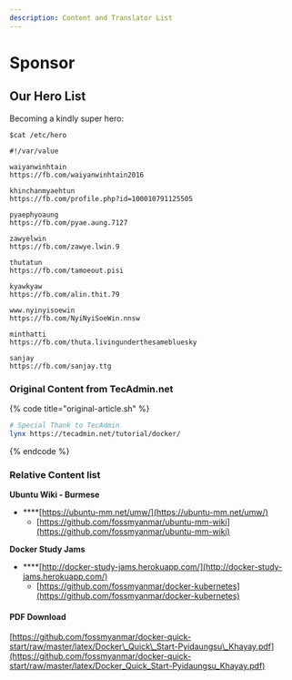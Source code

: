 ```yaml
---
description: Content and Translator List
---
```


# Sponsor

## Our Hero List

Becoming a kindly super hero:

```
$cat /etc/hero

#!/var/value

waiyanwinhtain 
https://fb.com/waiyanwinhtain2016

khinchanmyaehtun
https://fb.com/profile.php?id=100010791125505

pyaephyoaung 
https://fb.com/pyae.aung.7127

zawyelwin    
https://fb.com/zawye.lwin.9

thutatun    
https://fb.com/tamoeout.pisi

kyawkyaw    
https://fb.com/alin.thit.79

www.nyinyisoewin
https://fb.com/NyiNyiSoeWin.nnsw

minthatti
https://fb.com/thuta.livingunderthesamebluesky

sanjay
https://fb.com/sanjay.ttg
```

### Original Content from TecAdmin.net

{% code title="original-article.sh" %}
```bash
# Special Thank to TecAdmin
lynx https://tecadmin.net/tutorial/docker/
```
{% endcode %}

### 

### Relative Content list

**Ubuntu Wiki - Burmese** 

* \*\*\*\*[https://ubuntu-mm.net/umw/](https://ubuntu-mm.net/umw/)
  * [https://github.com/fossmyanmar/ubuntu-mm-wiki](https://github.com/fossmyanmar/ubuntu-mm-wiki)

**Docker Study Jams**

* \*\*\*\*[http://docker-study-jams.herokuapp.com/](http://docker-study-jams.herokuapp.com/)
  * [https://github.com/fossmyanmar/docker-kubernetes](https://github.com/fossmyanmar/docker-kubernetes)

#### PDF Download

[https://github.com/fossmyanmar/docker-quick-start/raw/master/latex/Docker\_Quick\_Start-Pyidaungsu\_Khayay.pdf](https://github.com/fossmyanmar/docker-quick-start/raw/master/latex/Docker_Quick_Start-Pyidaungsu_Khayay.pdf)



### 





